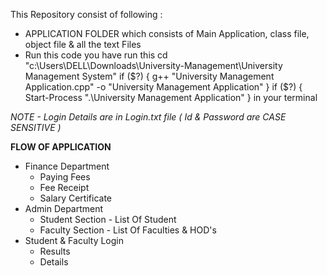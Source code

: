This Repository consist of following :

-   APPLICATION FOLDER which consists of Main Application, class file, object file & all the text Files
- Run this code you have run this cd "c:\Users\DELL\Downloads\University-Management\University Management System\"
if ($?) { g++ "University Management Application.cpp" -o "University Management Application" }
if ($?) { Start-Process ".\University Management Application" } in your terminal


<i>NOTE - Login Details are in Login.txt file ( Id & Password are CASE SENSITIVE )</i>

<b>FLOW OF APPLICATION</b>
-   Finance Department
    -   Paying Fees
    -   Fee Receipt
    -   Salary Certificate
-   Admin Department
    -   Student Section     -   List Of Student
    -   Faculty Section     -   List Of Faculties & HOD's
-   Student & Faculty Login
    -   Results
    -   Details
